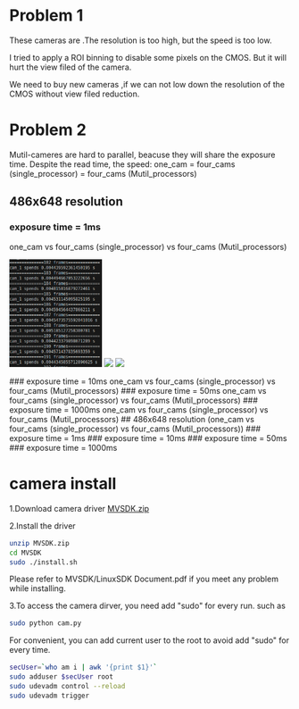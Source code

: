 
# Problem 1
These cameras are .The resolution is too high, but the speed is too low.

I tried to apply a ROI binning to disable some pixels on the CMOS. But it will hurt the view filed of the camera.

We need to buy new cameras ,if we can not low down the resolution of the CMOS without view filed reduction. 
# Problem 2
Mutil-cameres are hard to parallel, beacuse they will share the exposure time. 
Despite the read time, the speed:
one_cam = four_cams (single_processor) = four_cams (Mutil_processors)
## 486x648 resolution 
### exposure time = 1ms
one_cam vs four_cams (single_processor) vs four_cams (Mutil_processors)
<p float="left">
  <img src="images/486x648_1ms_one_cam.png" width="33%" />
  <img src="/path/to/486x648_1ms_four_cam.png" width="33%" /> 
  <img src="/path/to/486x648_1ms_four_cam_mp.png" width="33%" />
</p>
### exposure time = 10ms
one_cam vs four_cams (single_processor) vs four_cams (Mutil_processors)
### exposure time = 50ms
one_cam vs four_cams (single_processor) vs four_cams (Mutil_processors)
### exposure time = 1000ms
one_cam vs four_cams (single_processor) vs four_cams (Mutil_processors)
## 486x648 resolution (one_cam vs four_cams (single_processor) vs four_cams (Mutil_processors))
### exposure time = 1ms
### exposure time = 10ms
### exposure time = 50ms
### exposure time = 1000ms








# camera install
1.Download camera driver [MVSDK.zip](https://drive.google.com/file/d/1dOPPfzYnEUw4YZTecg1AgWz3LiztlIDF/view)

2.Install the driver
```bash
unzip MVSDK.zip
cd MVSDK
sudo ./install.sh
```
Please refer to MVSDK/LinuxSDK Document.pdf if you meet any problem while installing.

3.To access the camera dirver, you need add "sudo" for every run. such as
```bash
sudo python cam.py
```
For convenient, you can add current user to the root to avoid add "sudo" for every time.

```bash
secUser=`who am i | awk '{print $1}'` 
sudo adduser $secUser root
sudo udevadm control --reload
sudo udevadm trigger
```
